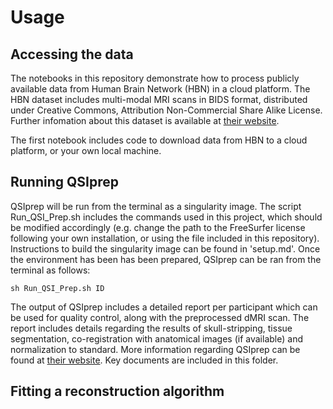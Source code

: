 # Usage

## Accessing the data

The notebooks in this repository demonstrate how to process publicly available data from Human Brain Network (HBN) in a cloud platform. The HBN dataset includes multi-modal MRI scans in BIDS format, distributed under Creative Commons, Attribution Non-Commercial Share Alike License. Further infomation about this dataset is available at [their website](https://fcon_1000.projects.nitrc.org/indi/cmi_healthy_brain_network/MRI_EEG.html). 

The first notebook includes code to download data from HBN to a cloud platform, or your own local machine. 

## Running QSIprep

QSIprep will be run from the terminal as a singularity image. The script Run_QSI_Prep.sh includes the commands used in this project, which should be modified accordingly (e.g. change the path to the FreeSurfer license following your own installation, or using the file included in this repository). Instructions to build the singularity image can be found in 'setup.md'. Once the environment has been has been prepared, QSIprep can be ran from the terminal as follows:

`sh Run_QSI_Prep.sh ID`

The output of QSIprep includes a detailed report per participant which can be used for quality control, along with the preprocessed dMRI scan. The report includes details regarding the results of skull-stripping, tissue segmentation, co-registration with anatomical images (if available) and normalization to standard. More information regarding QSIprep can be found at [their website](https://qsiprep.readthedocs.io/en/latest/index.html). Key documents are included in this folder. 

## Fitting a reconstruction algorithm

